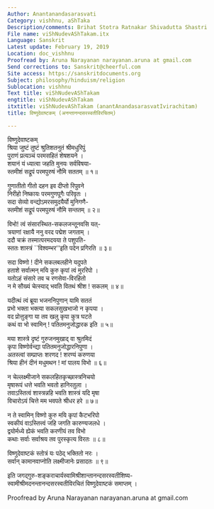 ```yaml
---
Author: Anantanandasarasvati
Category: vishhnu, aShTaka
Description/comments: Brihat Stotra Ratnakar Shivadutta Shastri
File name: viShNudevAShTakam.itx
Language: Sanskrit
Latest update: February 19, 2019
Location: doc_vishhnu
Proofread by: Aruna Narayanan narayanan.aruna at gmail.com
Send corrections to: Sanskrit@cheerful.com
Site access: https://sanskritdocuments.org
Subject: philosophy/hinduism/religion
Sublocation: vishhnu
Text title: viShNudevAShTakam
engtitle: viShNudevAShTakam
itxtitle: viShNudevAShTakam (anantAnandasarasvatIvirachitam)
title: विष्णुदेवाष्टकम् (अनन्तानन्दसरस्वतीविरचितम्)

---
```

  
 विष्णुदेवाष्टकम्   
श्रिया जुष्टं तुष्टं श्रुतिशतनुतं श्रीमधुरिपुं  
     पुराणं प्रत्यञ्चं परमसहितं शेषशयने ।  
शयानं यं ध्यात्वा जहति मुनयः सर्वविषया-  
     स्तमीशं सद्रूपं परमपुरुषं नौमि सततम् ॥ १॥  
  
गुणातीतो गीतो दहन इव दीप्तो रिपुवने  
     निरीहो निष्कायः परमगुणपूगैः परिवृतः ।  
सदा सेव्यो वन्द्योऽमरसमुदयैर्यो मुनिगणै-  
     स्तमीशं सद्रूपं परमपुरुषं नौमि सन्ततम् ॥ २॥  
  
विभो! त्वं संसारस्थित-सकलजन्तूनवसि यत्-  
     त्रयाणां रक्षायै ननु वरद पद्मेश जगताम् ।  
ददौ चक्रं तस्मात्परमदयया ते पशुपति-  
     स्ततः शास्त्रं ``विश्वम्भर''इति पदेन प्रगिरति ॥ ३॥  
  
सदा विष्णो ! दीने सकलबलहीने यदुपते  
     हताशे सर्वात्मन् मयि कुरु कृपां त्वं मुररिपो ।  
यतोऽहं संसारे तव च रणसेवा-विरहितो  
     न मे सौख्यं चेत्स्याद् भवति वितथं श्रीश ! सकलम् ॥ ४॥  
  
यदीत्थं त्वं ब्रूया भजननिपुणान् यामि सततं  
     प्रभो भक्ता भक्त्या सकलसुखभाजो न कृपया ।  
वद प्रोत्तुङ्गा या तव खलु कृपा कुत्र घटते  
     कथं वा भो स्वामिन् ! पतितमनुजोद्धारक इति ॥ ५॥  
  
मया शास्त्रे दृष्टं गुरुजनमुखाद् वा श्रुतमिदं  
     कृपा विष्णोर्वन्द्या पतितमनुजोद्धारनिपुणा ।  
अतस्त्वां सम्प्राप्तः शरणद ! शरण्यं करुणया  
     श्रिया हीनं दीनं मधुमथन ! मां पालय विभो ॥ ६॥  
  
न चेल्लक्ष्मीजाने सकलहितकृच्छास्त्रनिचयो  
     मृषारूपं धत्ते भवति भवतो हानिरतुला ।  
तवाऽस्तित्वं शास्त्रन्नहि भवति शास्त्रं यदि मृषा  
     विचारोऽयं चित्ते मम भवपते श्रीधर हरे ॥ ७॥  
  
न ते स्वामिन् विष्णो कुरु मयि कृपां कैटभरिपो  
     स्वकीयं वाऽस्तित्त्वं जहि जगति कारुण्यजलधे ।  
द्वयोर्मध्ये ह्येकं भवति करणीयं तव विभो  
     कथाः सर्वाः सर्वाश्रय तव पुरस्कृत्य विरतः ॥ ८॥  
  
विष्णुदेवाष्टकं स्तोत्रं यः पठेद् भक्तितो नरः ।  
सर्वान् कामानवाप्नोति लक्ष्मीजानेः प्रसादतः ॥ ९॥  
  
इति जगद्गुरु-शङ्कराचार्यस्वामिश्रीशान्तानन्दसरस्वतीशिष्य-  
स्वामीश्रीमदनन्तानन्दसरस्वतीविरचितं विष्णुदेवाष्टकं समाप्तम् ।  
  
  
Proofread by Aruna Narayanan narayanan.aruna at gmail.com  
  
